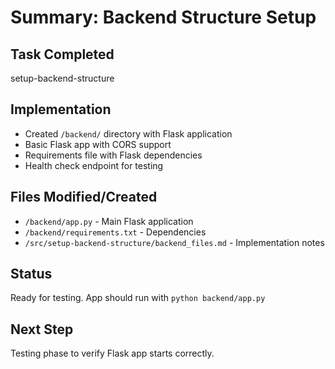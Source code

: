# Summary: Backend Structure Setup

## Task Completed
setup-backend-structure

## Implementation
- Created `/backend/` directory with Flask application
- Basic Flask app with CORS support
- Requirements file with Flask dependencies
- Health check endpoint for testing

## Files Modified/Created
- `/backend/app.py` - Main Flask application
- `/backend/requirements.txt` - Dependencies
- `/src/setup-backend-structure/backend_files.md` - Implementation notes

## Status
Ready for testing. App should run with `python backend/app.py`

## Next Step
Testing phase to verify Flask app starts correctly.
